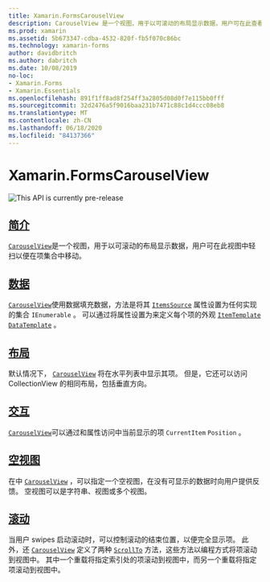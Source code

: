 ```yaml
---
title: Xamarin.FormsCarouselView
description: CarouselView 是一个视图，用于以可滚动的布局显示数据，用户可在此查看一系列项目中的数据。
ms.prod: xamarin
ms.assetid: 5b673347-cdba-4532-820f-fb5f070c86bc
ms.technology: xamarin-forms
author: davidbritch
ms.author: dabritch
ms.date: 10/08/2019
no-loc:
- Xamarin.Forms
- Xamarin.Essentials
ms.openlocfilehash: 891f1ff8ad8f254ff3a2805d08d0f7e115bb0fff
ms.sourcegitcommit: 32d2476a5f9016baa231b7471c88c1d4ccc08eb8
ms.translationtype: MT
ms.contentlocale: zh-CN
ms.lasthandoff: 06/18/2020
ms.locfileid: "84137366"
---
```

# <a name="xamarinforms-carouselview"></a>Xamarin.FormsCarouselView

![](~/media/shared/preview.png "This API is currently pre-release")

## <a name="introduction"></a>[简介](introduction.md)

[`CarouselView`](xref:Xamarin.Forms.CarouselView)是一个视图，用于以可滚动的布局显示数据，用户可在此视图中轻扫以便在项集合中移动。

## <a name="data"></a>[数据](populate-data.md)

[`CarouselView`](xref:Xamarin.Forms.CarouselView)使用数据填充数据，方法是将其 [`ItemsSource`](xref:Xamarin.Forms.ItemsView.ItemsSource) 属性设置为任何实现的集合 `IEnumerable` 。 可以通过将属性设置为来定义每个项的外观 [`ItemTemplate`](xref:Xamarin.Forms.ItemsView.ItemTemplate) [`DataTemplate`](xref:Xamarin.Forms.DataTemplate) 。

## <a name="layout"></a>[布局](layout.md)

默认情况下， [`CarouselView`](xref:Xamarin.Forms.CarouselView) 将在水平列表中显示其项。 但是，它还可以访问 CollectionView 的相同布局，包括垂直方向。

## <a name="interaction"></a>[交互](interaction.md)

[`CarouselView`](xref:Xamarin.Forms.CarouselView)可以通过和属性访问中当前显示的项 `CurrentItem` `Position` 。

## <a name="empty-views"></a>[空视图](emptyview.md)

在中 [`CarouselView`](xref:Xamarin.Forms.CarouselView) ，可以指定一个空视图，在没有可显示的数据时向用户提供反馈。 空视图可以是字符串、视图或多个视图。

## <a name="scrolling"></a>[滚动](scrolling.md)

当用户 swipes 启动滚动时，可以控制滚动的结束位置，以便完全显示项。 此外，还 [`CarouselView`](xref:Xamarin.Forms.CarouselView) 定义了两种 [`ScrollTo`](xref:Xamarin.Forms.ItemsView.ScrollTo*) 方法，这些方法以编程方式将项滚动到视图中。 其中一个重载将指定索引处的项滚动到视图中，而另一个重载将指定项滚动到视图中。
